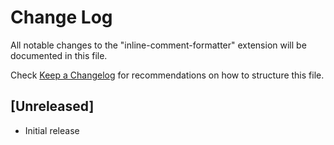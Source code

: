# Change Log
All notable changes to the "inline-comment-formatter" extension will be documented in this file.

Check [Keep a Changelog](http://keepachangelog.com/) for recommendations on how to structure this file.

## [Unreleased]
- Initial release